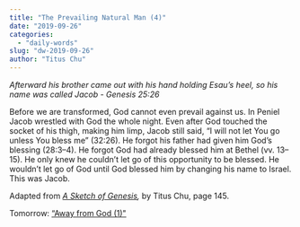 ```yaml
---
title: "The Prevailing Natural Man (4)"
date: "2019-09-26"
categories: 
  - "daily-words"
slug: "dw-2019-09-26"
author: "Titus Chu"
---
```


_Afterward his brother came out with his hand holding Esau’s heel, so his name was called Jacob - Genesis 25:26_

Before we are transformed, God cannot even prevail against us. In Peniel Jacob wrestled with God the whole night. Even after God touched the socket of his thigh, making him limp, Jacob still said, “I will not let You go unless You bless me” (32:26). He forgot his father had given him God’s blessing (28:3–4). He forgot God had already blessed him at Bethel (vv. 13–15). He only knew he couldn’t let go of this opportunity to be blessed. He wouldn’t let go of God until God blessed him by changing his name to Israel. This was Jacob.

Adapted from _[A Sketch of Genesis](/book-gen-sketch "Go to the listing for this book"),_ by Titus Chu, page 145.

Tomorrow: [“Away from God (1)"](/dw-2019-09-27)
